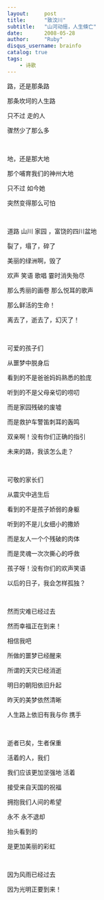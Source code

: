 ```yaml
---
layout:     post
title:      "致汶川"
subtitle:   "山河动摇，人生倏亡"
date:       2008-05-28
author:     "Ruby"
disqus_username: brainfo
catalog: true
tags:
    - 诗歌
---
```


路，还是那条路

那条坎坷的人生路

只不过 走的人

骤然少了那么多

</br>

地，还是那大地

那个哺育我们的神州大地

只不过 如今她

突然变得那么可怕

</br>

道路 山川 家园 ，富饶的四川盆地

裂了，塌了，碎了

美丽的绿洲啊，毁了

欢声 笑语 歌唱 霎时消失殆尽

那么秀丽的画卷 那么悦耳的歌声

那么鲜活的生命！

离去了，逝去了，幻灭了！

</br>

可爱的孩子们

从噩梦中脱身后

看到的不是爸爸妈妈熟悉的脸庞

听到的不是父母亲切的唠叨

而是家园残破的废墟

而是救护车警笛刺耳的轰鸣

双亲啊！没有你们正确的指引

未来的路，我该怎么走？

</br>

可敬的家长们

从震灾中逃生后

看到的不是孩子娇弱的身躯

听到的不是儿女细小的撒娇

而是友人一个个残破的肉体

而是灵魂一次次撕心的呼救

孩子呀！没有你们的欢声笑语

以后的日子，我会怎样孤独？

</br>

然而灾难已经过去

然而幸福正在到来！

相信我吧

所做的噩梦已经醒来

所谓的天灾已经消逝

明日的朝阳依旧升起

昨天的美梦依然清晰

人生路上依旧有我与你 携手

</br>

逝者已矣，生者保重

活着的人，我们

我们应该更加坚强地 活着

接受来自天国的祝福

拥抱我们人间的希望

永不 永不退却

抬头看到的

是更加美丽的彩虹

</br>

因为风雨已经过去

因为光明正要到来！
